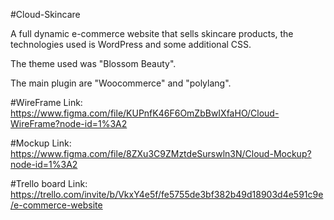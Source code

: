 #Cloud-Skincare

A full dynamic e-commerce website that sells skincare products, the technologies used is WordPress and some additional CSS.

The theme used was "Blossom Beauty".

The main plugin are "Woocommerce" and "polylang".

#WireFrame Link: https://www.figma.com/file/KUPnfK46F6OmZbBwIXfaHO/Cloud-WireFrame?node-id=1%3A2


#Mockup Link: https://www.figma.com/file/8ZXu3C9ZMztdeSurswln3N/Cloud-Mockup?node-id=1%3A2


#Trello board Link: https://trello.com/invite/b/VkxY4e5f/fe5755de3bf382b49d18903d4e591c9e/e-commerce-website
